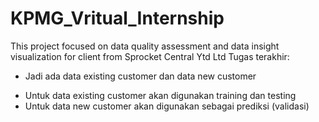 # KPMG_Vritual_Internship
This project focused on data quality assessment and data insight visualization for client from Sprocket Central Ytd Ltd 
Tugas terakhir:
- Jadi ada data existing customer dan data new customer
* Untuk data existing customer akan digunakan training dan testing
* Untuk data new customer akan digunakan sebagai prediksi (validasi)
